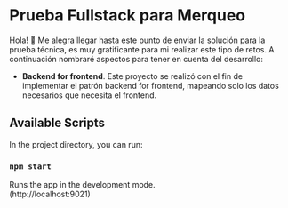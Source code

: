 # Prueba Fullstack para Merqueo
Hola! 👋
Me alegra llegar hasta este punto de enviar la solución para la prueba técnica, es muy gratificante para mi realizar este tipo de retos. A continuación nombraré aspectos para tener en cuenta del desarrollo:

- **Backend for frontend**. Este proyecto se realizó con el fin de implementar el patrón backend for frontend, mapeando solo los datos necesarios que necesita el frontend.

## Available Scripts

In the project directory, you can run:

### `npm start`

Runs the app in the development mode.\
(http://localhost:9021) 

